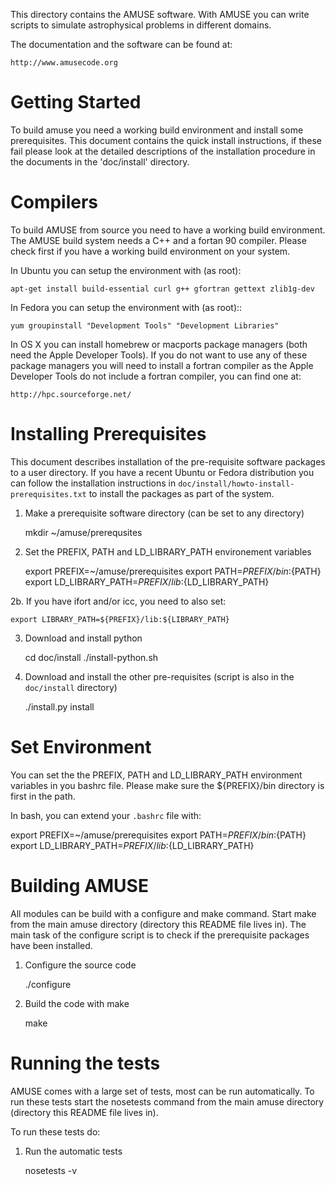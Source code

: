 This directory contains the AMUSE software. With AMUSE you can write 
scripts to simulate astrophysical problems in different domains.

The documentation and the software can be found at:

    http://www.amusecode.org

Getting Started
===============

To build amuse you need a working build environment and install some 
prerequisites. This document contains the quick install 
instructions, if these fail please look at the detailed descriptions 
of the installation procedure in the documents in the 'doc/install' 
directory. 

Compilers
=========

To build AMUSE from source you need to have a working build 
environment. The AMUSE build system needs a C++ and a fortan 90 
compiler. Please check first if you have a working build environment 
on your system.

In Ubuntu you can setup the environment with (as root):

    apt-get install build-essential curl g++ gfortran gettext zlib1g-dev

In Fedora you can setup the environment with (as root)::

    yum groupinstall "Development Tools" "Development Libraries"
    
In OS X you can install homebrew or macports package managers (both 
need the Apple Developer Tools). If you do not want to use any of 
these package managers you will need to install a fortran compiler 
as the Apple Developer Tools do not include a fortran compiler, you 
can find one at:

    http://hpc.sourceforge.net/

Installing Prerequisites
========================

This document describes installation of the pre-requisite software 
packages to a user directory. If you have a recent Ubuntu or Fedora 
distribution you can follow the installation instructions in 
`doc/install/howto-install-prerequisites.txt` to install the 
packages as part of the system.

1. Make a prerequisite software directory (can be set to any directory)

    mkdir ~/amuse/prerequsites
    
2. Set the PREFIX, PATH and LD_LIBRARY_PATH environement variables

    export PREFIX=~/amuse/prerequisites
    export PATH=${PREFIX}/bin:${PATH}
    export LD_LIBRARY_PATH=${PREFIX}/lib:${LD_LIBRARY_PATH}

2b. If you have ifort and/or icc, you need to also set:  

    export LIBRARY_PATH=${PREFIX}/lib:${LIBRARY_PATH}

3. Download and install python

    cd doc/install
    ./install-python.sh

4. Download and install the other pre-requisites
   (script is also in the `doc/install` directory)

    ./install.py install
    
    
Set Environment
===============
You can set the the PREFIX, PATH and LD_LIBRARY_PATH environment 
variables in you bashrc file. Please make sure the ${PREFIX}/bin 
directory is first in the path.

In bash, you can extend your `.bashrc` file with:

export PREFIX=~/amuse/prerequisites
export PATH=${PREFIX}/bin:${PATH}
export LD_LIBRARY_PATH=${PREFIX}/lib:${LD_LIBRARY_PATH}

Building AMUSE
==============

All modules can be build with a configure and make command. Start 
make from the main amuse directory (directory this README file lives 
in). The main task of the configure script is to check if the 
prerequisite packages have been installed.

1. Configure the source code 

    ./configure 
    
2. Build the code with make

    make 

Running the tests
=================
AMUSE comes with a large set of tests, most can be run automatically. 
To run these tests start the nosetests command from the main 
amuse directory (directory this README file lives in).

To run these tests do:

1. Run the automatic tests

    nosetests -v
    
